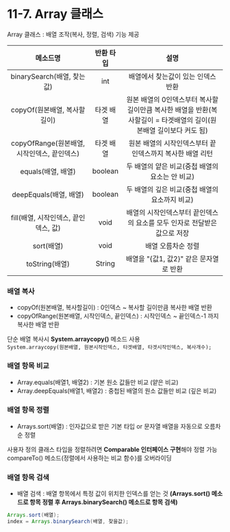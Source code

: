 # 11-7. Array 클래스

Array 클래스 : 배열 조작(복사, 정렬, 검색) 기능 제공

메소드명|반환 타입|설명
:---:|:---:|:---:
binarySearch(배열, 찾는값)|int|배열에서 찾는값이 있는 인덱스 반환
copyOf(원본배열, 복사할길이)|타겟 배열|원본 배열의 0인덱스부터 복사할길이만큼 복사한 배열을 반환(복사할길이 = 타겟배열의 길이(원본배열 길이보다 커도 됨)
copyOfRange(원본배열, 시작인덱스, 끝인덱스)|타겟 배열|원본 배열의 시작인덱스부터 끝 인덱스까지 복사한 배열 리턴
equals(배열, 배열)|boolean|두 배열의 얕은 비교(중첩 배열의 요소는 안 비교)
deepEquals(배열, 배열)|boolean|두 배열의 깊은 비교(중첩 배열의 요소까지 비교)
fill(배열, 시작인덱스, 끝인덱스, 값)|void|배열의 시작인덱스부터 끝인덱스의 요소를 모두 인자로 전달받은 값으로 저장
sort(배열)|void|배열 오름차순 정렬
toString(배열)|String|배열을 "{값1, 값2}" 같은 문자열로 반환


### 배열 복사

- copyOf(원본배열, 복사할길이) : 0인덱스 ~ 복사할 길이만큼 복사한 배열 반환
- copyOfRange(원본배열, 시작인덱스, 끝인덱스) : 시작인덱스 ~ 끝인덱스-1 까지 복사한 배열 반환 

단순 배열 복사시 **System.arraycopy()** 메소드 사용  
```System.arraycopy(원본배열, 원본시작인덱스, 타겟배열, 타겟시작인덱스, 복사개수);``` 

### 배열 항목 비교

- Array.equals(배열1, 배열2) : 기본 원소 값들만 비교 (얕은 비교)
- Array.deepEquals(배열1, 배열2) : 중첩된 배열의 원소 값들만 비교 (깊은 비교)

### 배열 항목 정렬

- Arrays.sort(배열) : 인자값으로 받은 기본 타입 or 문자열 배열을 자동으로 오름차순 정렬

사용자 정의 클래스 타입을 정렬하려면 **Comparable 인터페이스 구현**해야 정렬 가능   
compareTo() 메소드(정렬에서 사용하는 비교 함수)를 오버라이딩 

### 배열 항목 검색

- 배열 검색 : 배열 항목에서 특정 값이 위치한 인덱스를 얻는 것 **(Arrays.sort() 메소드로 항목 정렬 후 Arrays.binarySearch() 메소드로 항목 검색)**
```java
Arrays.sort(배열);
index = Arrays.binarySearch(배열, 찾을값);
```
